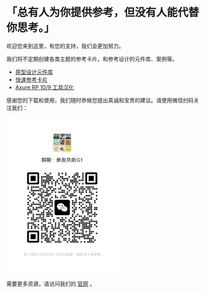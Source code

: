 # 「总有人为你提供参考，但没有人能代替你思考。」
欢迎您来到这里，有您的支持，我们会更加努力。

我们将不定期创建各类主题的参考卡片，和参考设计的元件库、案例等。
* [原型设计元件库](https://github.com/refscn/rplibs "免费下载")
* [快速参考卡片](https://github.com/refscn/cards "免费下载")
* [Axure RP 10/9 工具汉化](https://github.com/refscn/rphh "免费下载")


感谢您的下载和使用，我们随时恭候您提出真诚和宝贵的建议。请使用微信扫码关注我们：

<picture>
  <img alt="使用微信扫码入群" src="https://raw.githubusercontent.com/refscn/rpdemo/main/assets/refs-qrcode.jpg" width="292" />
</picture>

需要更多资源，请访问我们的 [官网](http://refs.cn) 。
